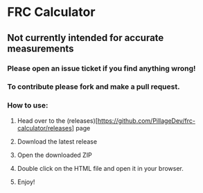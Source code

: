 # FRC Calculator 

## Not currently intended for accurate measurements 

### Please open an issue ticket if you find anything wrong!

### To contribute please fork and make a pull request. 

### How to use:

1. Head over to the (releases)[https://github.com/PillageDev/frc-calculator/releases] page

2. Download the latest release

3. Open the downloaded ZIP

4. Double click on the HTML file and open it in your browser.  

5. Enjoy!
